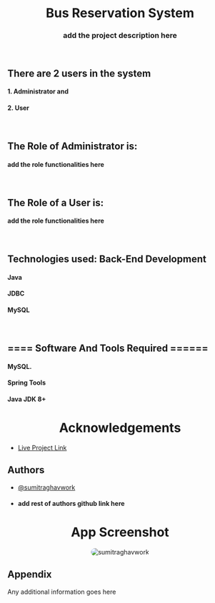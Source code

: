 <h1 align="center">Bus Reservation System</h1>
<h3 align="center">add the project description here</h3>
<br>

<h2 align="left">There are 2 users in the system</h2>
<h4 align="left">1. Administrator and</h4>
<h4 align="left">2. User</h4>
<br>

<h2 align="left">The Role of Administrator is: </h2>
<h4 align="left">add the role functionalities here</h4>

<br>

<h2 align="left">The Role of a User is: </h2>
<h4 align="left">add the role functionalities here</h4>
<br>

<h2 align="left">Technologies used: Back-End Development</h2>
<h4 align="left">Java</h4>
<h4 align="left">JDBC</h4>
<h4 align="left">MySQL</h4>
<br>

<h2 align="left">==== Software And Tools Required ======</h2>
<h4 align="left">MySQL.</h4>
<h4 align="left">Spring Tools</h4>
<h4 align="left">Java JDK 8+</h4>

<h1 align="center">Acknowledgements</h1>

- [Live Project Link]()

## Authors

- [@sumitraghavwork](https://github.com/sumitraghavwork)
- <h4 align="left">add rest of authors github link here</h4>

<h1 align="center">App Screenshot</h1>

<p align="center"> <img src="" alt="sumitraghavwork" style="border-radius:20px"/> </p>

## Appendix

Any additional information goes here
